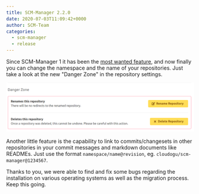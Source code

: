 ```yaml
---
title: SCM-Manager 2.2.0
date: 2020-07-03T11:09:42+0000
author: SCM-Team
categories:
  - scm-manager
  - release
---
```


Since SCM-Manager 1 it has been the [most wanted feature](https://github.com/scm-manager/scm-manager/issues/393), and now finally you can change the namespace and the name of your repositories. Just take a look at the new "Danger Zone" in the repository settings. 

![Danger Zone](assets/danger_zone.png)

Another little feature is the capability to link to commits/changesets in other repositories in your commit messages and markdown documents like READMEs. Just use the format `namespace/name@revision`, eg. `cloudogu/scm-manager@1234567`.

Thanks to you, we were able to find and fix some bugs regarding the installation on various operating systems as well as the migration process. Keep this going.

